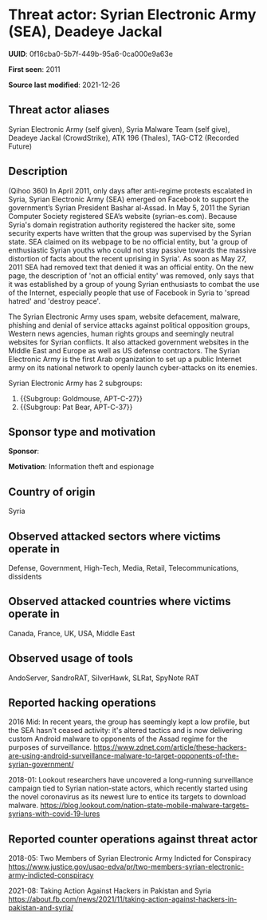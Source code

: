 # Threat actor: Syrian Electronic Army (SEA), Deadeye Jackal

**UUID**: 0f16cba0-5b7f-449b-95a6-0ca000e9a63e

**First seen**: 2011

**Source last modified**: 2021-12-26

## Threat actor aliases

Syrian Electronic Army (self given), Syria Malware Team (self give), Deadeye Jackal (CrowdStrike), ATK 196 (Thales), TAG-CT2 (Recorded Future)

## Description

(Qihoo 360) In April 2011, only days after anti-regime protests escalated in Syria, Syrian Electronic Army (SEA) emerged on Facebook to support the government’s Syrian President Bashar al-Assad. In May 5, 2011 the Syrian Computer Society registered SEA’s website (syrian-es.com). Because Syria's domain registration authority registered the hacker site, some security experts have written that the group was supervised by the Syrian state. SEA claimed on its webpage to be no official entity, but 'a group of enthusiastic Syrian youths who could not stay passive towards the massive distortion of facts about the recent uprising in Syria'. As soon as May 27, 2011 SEA had removed text that denied it was an official entity. On the new page, the description of 'not an official entity' was removed, only says that it was established by a group of young Syrian enthusiasts to combat the use of the Internet, especially people that use of Facebook in Syria to 'spread hatred' and 'destroy peace'.

The Syrian Electronic Army uses spam, website defacement, malware, phishing and denial of service attacks against political opposition groups, Western news agencies, human rights groups and seemingly neutral websites for Syrian conflicts. It also attacked government websites in the Middle East and Europe as well as US defense contractors. The Syrian Electronic Army is the first Arab organization to set up a public Internet army on its national network to openly launch cyber-attacks on its enemies.

Syrian Electronic Army has 2 subgroups:
1. {{Subgroup: Goldmouse, APT-C-27}}
2. {{Subgroup: Pat Bear, APT-C-37}}

## Sponsor type and motivation

**Sponsor**: 

**Motivation**: Information theft and espionage


## Country of origin

Syria

## Observed attacked sectors where victims operate in

Defense, Government, High-Tech, Media, Retail, Telecommunications, dissidents

## Observed attacked countries where victims operate in

Canada, France, UK, USA, Middle East

## Observed usage of tools

AndoServer, SandroRAT, SilverHawk, SLRat, SpyNote RAT

## Reported hacking operations

2016 Mid: In recent years, the group has seemingly kept a low profile, but the SEA hasn't ceased activity: it's altered tactics and is now delivering custom Android malware to opponents of the Assad regime for the purposes of surveillance.
https://www.zdnet.com/article/these-hackers-are-using-android-surveillance-malware-to-target-opponents-of-the-syrian-government/

2018-01: Lookout researchers have uncovered a long-running surveillance campaign tied to Syrian nation-state actors, which recently started using the novel coronavirus as its newest lure to entice its targets to download malware.
https://blog.lookout.com/nation-state-mobile-malware-targets-syrians-with-covid-19-lures

## Reported counter operations against threat actor

2018-05: Two Members of Syrian Electronic Army Indicted for Conspiracy
https://www.justice.gov/usao-edva/pr/two-members-syrian-electronic-army-indicted-conspiracy

2021-08: Taking Action Against Hackers in Pakistan and Syria
https://about.fb.com/news/2021/11/taking-action-against-hackers-in-pakistan-and-syria/



